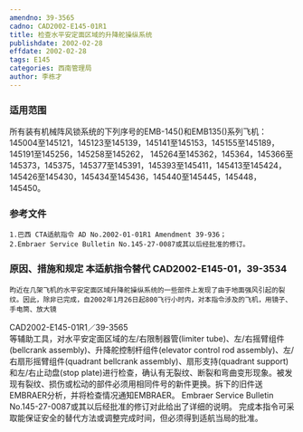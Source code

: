 ```yaml
---
amendno: 39-3565
cadno: CAD2002-E145-01R1
title: 检查水平安定面区域的升降舵操纵系统
publishdate: 2002-02-28
effdate: 2002-02-28
tags: E145
categories: 西南管理局
author: 李栋才
---
```


### 适用范围 
所有装有机械阵风锁系统的下列序号的EMB-145()和EMB135()系列飞机：
145004至145121，145123至145139，145141至145153，145155至145189，145191至145256，145258至145262， 145264至145362，145364，145366至145373，145375，145377至145391，145393至145411，145413至145424，145426至145430，145434至145436，145440至145445，145448，145450。

### 参考文件
    1.巴西 CTA适航指令 AD No.2002-01-01R1 Amendment 39-936；
    2.Embraer Service Bulletin No.145-27-0087或其以后经批准的修订。

### 原因、措施和规定 本适航指令替代 CAD2002-E145-01，39-3534
    昀近在几架飞机的水平安定面区域升降舵操纵系统的一些部件上发现了由于地面强风引起的裂纹。因此，除非已完成，自2002年1月26日起800飞行小时内，对本指令涉及的飞机，用镜子、手电筒、放大镜
  CAD2002-E145-01R1／39-3565   
等辅助工具，对水平安定面区域的左/右限制器管(limiter tube)、左/右摇臂组件(bellcrank assembly)、升降舵控制杆组件(elevator control rod assembly)、左/右扇形摇臂组件(quadrant bellcrank assembly)、扇形支持(quadrant support)和左/右止动盘(stop plate)进行检查，确认有无裂纹、断裂和弯曲变形现象。被发现有裂纹、损伤或松动的部件必须用相同件号的新件更换。拆下的旧件送EMBRAER分析，并将检查情况通知EMBRAER。 
    Embraer Service Bulletin No.145-27-0087或其以后经批准的修订对此给出了详细的说明。 
    完成本指令可采取能保证安全的替代方法或调整完成时间，但必须得到适航当局的批准。

